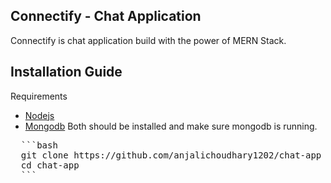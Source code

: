 ## Connectify - Chat Application
Connectify is chat application build with the power of MERN Stack. 

## Installation Guide
Requirements
* [Nodejs](https://nodejs.org/en/download)
* [Mongodb](https://www.mongodb.com/docs/manual/administration/install-community/)
Both should be installed and make sure mongodb is running.
<pre>
  &#96&#96&#96bash
  git clone https://github.com/anjalichoudhary1202/chat-app
  cd chat-app
  &#96&#96&#96
</pre>
